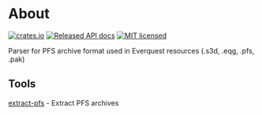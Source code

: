 # About

[![crates.io](https://meritbadge.herokuapp.com/eqformat_pfs)](https://crates.io/crates/eqformat_pfs)
[![Released API docs](https://docs.rs/eqformat_pfs/badge.svg)](https://docs.rs/eqformat_pfs)
[![MIT licensed](https://img.shields.io/badge/license-MIT-blue.svg)](./LICENSE)

Parser for PFS archive format used in Everquest resources (.s3d, .eqg, .pfs, .pak)


## Tools

[extract-pfs](src/bin/extract-pfs) - Extract PFS archives
